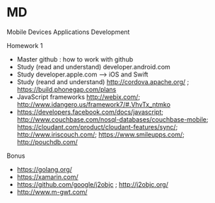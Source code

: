 MD
==

Mobile Devices Applications Development

Homework 1

* Master github : how to work with github
* Study (read and understand) developer.android.com
* Study developer.apple.com --> iOS and Swift
* Study (reand and understand) http://cordova.apache.org/ ; https://build.phonegap.com/plans
* JavaScript frameworks http://webix.com/; http://www.idangero.us/framework7/#.VhvTx_ntmko
* https://developers.facebook.com/docs/javascript; http://www.couchbase.com/nosql-databases/couchbase-mobile; https://cloudant.com/product/cloudant-features/sync/; http://www.iriscouch.com/; https://www.smileupps.com/; http://pouchdb.com/


Bonus
* https://golang.org/
* https://xamarin.com/
* https://github.com/google/j2objc ; http://j2objc.org/
* http://www.m-gwt.com/
